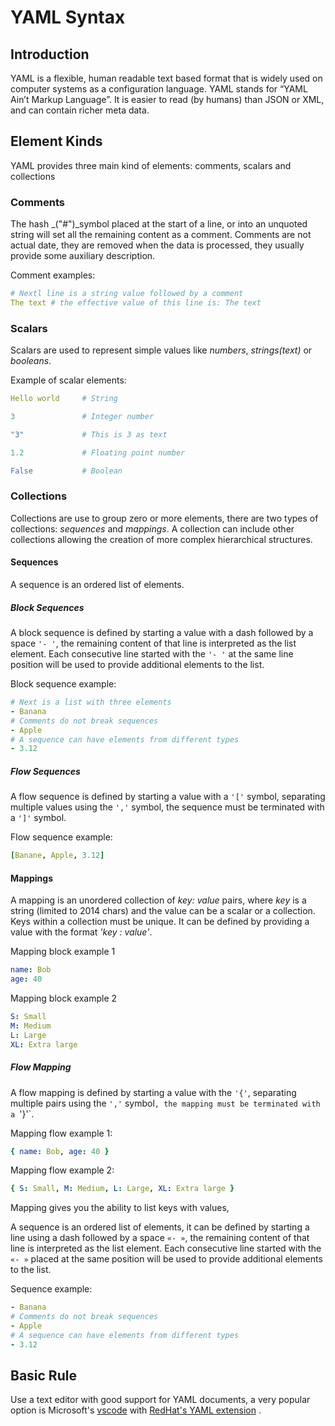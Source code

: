 # YAML Syntax

## Introduction
YAML is a flexible, human readable text based format that is widely used on computer systems as a configuration language. YAML stands for “YAML Ain’t Markup Language”. It is easier to read (by humans) than JSON or XML, and can contain richer meta data.


## Element Kinds
YAML provides three main kind of elements: comments, scalars and collections

### Comments
The hash _("#")_symbol placed at the start of a line, or into an unquoted string will set all the remaining content as a comment. Comments are not actual date, they are removed when the data is processed, they usually provide some auxiliary description.

Comment examples:
```yaml
# Nextl line is a string value followed by a comment
The text # the effective value of this line is: The text
``` 

### Scalars
Scalars are used to represent simple values like _numbers_, _strings(text)_ or _booleans_. 

Example of scalar elements:
```yaml
Hello world     # String
```
```yaml
3               # Integer number
```
```yaml
"3"             # This is 3 as text
```
```yaml
1.2             # Floating point number
```
```yaml
False           # Boolean
```

### Collections
Collections are use to group zero or more elements, there are two types of collections: _sequences_ and _mappings_. A collection can include other collections allowing the creation of more complex hierarchical structures.

#### Sequences
A sequence is an ordered list of elements.

##### Block Sequences
A block sequence is defined by starting a value with a dash followed by a space `'- '`, the remaining content of that line is interpreted as the list element. Each consecutive line started with the `'- '` at the same line position will be used to provide additional elements to the list.

Block sequence example:
```yaml
# Next is a list with three elements
- Banana
# Comments do not break sequences
- Apple
# A sequence can have elements from different types
- 3.12
```

##### Flow Sequences
A flow sequence is defined by starting a value with a `'['` symbol, separating multiple values using the `','` symbol, the sequence must be terminated with a `']'` symbol.

Flow sequence example:
```yaml
[Banane, Apple, 3.12]
```

#### Mappings
A mapping is an unordered collection of _key: value_ pairs, where _key_ is a string (limited to 2014 chars) and the value can be a scalar or a collection. Keys within a collection must be unique. It can be defined by providing a value with the format _'key : value'_.

Mapping block example 1
```yaml
name: Bob
age: 40
```
Mapping block example 2
```yaml
S: Small
M: Medium
L: Large
XL: Extra large
```

##### Flow Mapping
A flow mapping is defined by starting a value with the `'{'`, separating multiple pairs using the  `','` symbol`, the mapping must be terminated with a `'}'`.

Mapping flow example 1:
```yaml
{ name: Bob, age: 40 }
```
Mapping flow example 2:
```yaml
{ S: Small, M: Medium, L: Large, XL: Extra large }
```

Mapping gives you the ability to list keys with values, 

A sequence is an ordered list of elements, it can be defined by starting a line using a dash followed by a space `«- »`, the remaining content of that line is interpreted as the list element. Each consecutive line started with the `«- »` placed at the same position will be used to provide additional elements to the list.

Sequence example:
```yaml
- Banana
# Comments do not break sequences
- Apple
# A sequence can have elements from different types
- 3.12
```

## Basic Rule
Use a text editor with good support for YAML documents, a very popular option is Microsoft's [vscode] with [RedHat's YAML extension] .

[vscode]: https://code.visualstudio.com/
[RedHat's YAML extension]: https://marketplace.visualstudio.com/items?itemName=redhat.vscode-yaml
